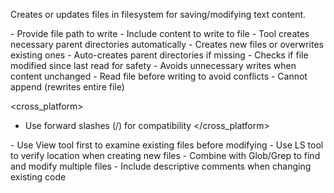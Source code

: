 Creates or updates files in filesystem for saving/modifying text content.

<usage>
- Provide file path to write
- Include content to write to file
- Tool creates necessary parent directories automatically
</usage>

<features>
- Creates new files or overwrites existing ones
- Auto-creates parent directories if missing
- Checks if file modified since last read for safety
- Avoids unnecessary writes when content unchanged
</features>

<limitations>
- Read file before writing to avoid conflicts
- Cannot append (rewrites entire file)
</limitations>

<cross_platform>

- Use forward slashes (/) for compatibility
  </cross_platform>

<tips>
- Use View tool first to examine existing files before modifying
- Use LS tool to verify location when creating new files
- Combine with Glob/Grep to find and modify multiple files
- Include descriptive comments when changing existing code
</tips>
